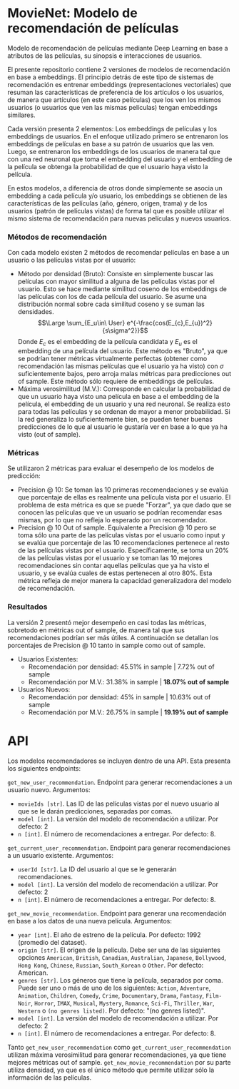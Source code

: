 # MovieNet: Modelo de recomendación de películas

Modelo de recomendación de películas mediante Deep Learning en base a atributos de las películas, su sinopsis e interacciones de usuarios.

El presente repositorio contiene 2 versiones de modelos de recomendación en base a embeddings. El principio detrás de este tipo de sistemas de recomendación es entrenar embeddings (representaciones vectoriales) que resuman las características de preferencia de los artículos o los usuarios, de manera que artículos (en este caso películas) que los ven los mismos usuarios (o usuarios que ven las mismas películas) tengan embeddings similares.

Cada versión presenta 2 elementos: Los embeddings de películas y los embeddings de usuarios. En el enfoque utilizado primero se entrenaron los embeddings de películas en base a su patrón de usuarios que las ven. Luego, se entrenaron los embeddings de los usuarios de manera tal que con una red neuronal que toma el embedding del usuario y el embedding de la película se obtenga la probabilidad de que el usuario haya visto la película.

En estos modelos, a diferencia de otros donde simplemente se asocia un embedding a cada película y/o usuario, los embeddings se obtienen de las características de las películas (año, género, origen, trama) y de los usuarios (patrón de películas vistas) de forma tal que es posible utilizar el mismo sistema de recomendación para nuevas películas y nuevos usuarios.

### Métodos de recomendación

Con cada modelo existen 2 métodos de recomendar películas en base a un usuario o las películas vistas por el usuario:

- Método por densidad (Bruto): Consiste en simplemente buscar las películas con mayor similitud a alguna de las películas vistas por el usuario. Esto se hace mediante similitud coseno de los embeddings de las películas con los de cada película del usuario. Se asume una distribución normal sobre cada similitud coseno y se suman las densidades.
$$\Large \sum_{E_u\in\ User} e^{-\frac{cos(E_{c},E_{u})^2}{s\sigma^2}}$$
Donde $E_c$ es el embedding de la película candidata y $E_u$ es el embedding de una película del usuario. Este método es "Bruto", ya que se podrían tener métricas virtualmente perfectas (obtener como recomendación las mismas películas que el usuario ya ha visto) con $\sigma$ suficientemente bajos, pero arroja malas métricas para predicciones out of sample. Este método sólo requiere de embeddings de películas.
- Máxima verosimilitud (M.V.): Corresponde en calcular la probabilidad de que un usuario haya visto una película en base a el embedding de la película, el embedding de un usuario y una red neuronal. Se realiza esto para todas las películas y se ordenan de mayor a menor probabilidad. Si la red generaliza lo suficientemente bien, se pueden tener buenas predicciones de lo que al usuario le gustaría ver en base a lo que ya ha visto (out of sample).

### Métricas

Se utilizaron 2 métricas para evaluar el desempeño de los modelos de predicción:
- Precision @ 10: Se toman las 10 primeras recomendaciones y se evalúa que porcentaje de ellas es realmente una película vista por el usuario. El problema de esta métrica es que se puede "Forzar", ya que dado que se conocen las películas que ve un usuario se podrían recomendar esas mismas, por lo que no refleja lo esperado por un recomendador.
- Precision @ 10 Out of sample. Equivalente a Precision @ 10 pero se toma sólo una parte de las películas vistas por el usuario como input y se evalúa que porcentaje de las 10 recomendaciones pertenece al resto de las películas vistas por el usuario. Específicamente, se toma un 20% de las películas vistas por el usuario y se toman las 10 mejores recomendaciones sin contar aquellas películas que ya ha visto el usuario, y se evalúa cuales de estas pertenecen al otro 80%. Esta métrica refleja de mejor manera la capacidad generalizadora del modelo de recomendación.

### Resultados

La versión 2 presentó mejor desempeño en casi todas las métricas, sobretodo en métricas out of sample, de manera tal que sus recomendaciones podrían ser más útiles. A continuación se detallan los porcentajes de Precision @ 10 tanto in sample como out of sample.

- Usuarios Existentes:
  - Recomendación por densidad: 45.51% in sample | 7.72% out of sample
  - Recomendación por M.V.: 31.38% in sample | **18.07% out of sample**
- Usuarios Nuevos:
  - Recomendación por densidad: 45% in sample | 10.63% out of sample
  - Recomendación por M.V.: 26.75% in sample | **19.19% out of sample**

# API

Los modelos recomendadores se incluyen dentro de una API. Esta presenta los siguientes endpoints:

```get_new_user_recommendation```. Endpoint para generar recomendaciones a un usuario nuevo. Argumentos:
- ```movieIds [str]```. Las ID de las películas vistas por el nuevo usuario al que se le darán predicciones, separadas por comas.
- ```model [int]```. La versión del modelo de recomendación a utilizar. Por defecto: 2
- ```n [int]```. El número de recomendaciones a entregar. Por defecto: 8.

```get_current_user_recommendation```. Endpoint para generar recomendaciones a un usuario existente. Argumentos:
- ```userId [str]```. La ID del usuario al que se le generarán recomendaciones.
- ```model [int]```. La versión del modelo de recomendación a utilizar. Por defecto: 2
- ```n [int]```. El número de recomendaciones a entregar. Por defecto: 8.

```get_new_movie_recommendation```. Endpoint para generar una recomendación en base a los datos de una nueva película. Argumentos:
- ```year [int]```. El año de estreno de la película. Por defecto: 1992 (promedio del dataset).
- ```origin [str]```. El origen de la película. Debe ser una de las siguientes opciones ```American```,  ```British```,  ```Canadian```,  ```Australian```,  ```Japanese```,  ```Bollywood```,  ```Hong Kong```,  ```Chinese```,  ```Russian```,   ```South_Korean``` o   ```Other```. Por defecto: American.
- ```genres [str]```. Los géneros que tiene la película, separados por coma. Puede ser uno o más de uno de los siguientes: ```Action```,  ```Adventure```,  ```Animation```,  ```Children```,  ```Comedy```,  ```Crime```,  ```Documentary```,  ```Drama```,  ```Fantasy```,  ```Film-Noir```,  ```Horror```,  ```IMAX```,  ```Musical```,  ```Mystery```,  ```Romance```,  ```Sci-Fi```,  ```Thriller```,  ```War```,  ```Western``` o ```(no genres listed)```. Por defecto: "(no genres listed)".
- ```model [int]```. La versión del modelo de recomendación a utilizar. Por defecto: 2
- ```n [int]```. El número de recomendaciones a entregar. Por defecto: 8.

Tanto ```get_new_user_recommendation``` como ```get_current_user_recommendation``` utilizan máxima verosimilitud para generar recomendaciones, ya que tiene mejores métricas out of sample. ```get_new_movie_recommendation``` por su parte utiliza densidad, ya que es el único método que permite utilizar sólo la información de las películas.  
